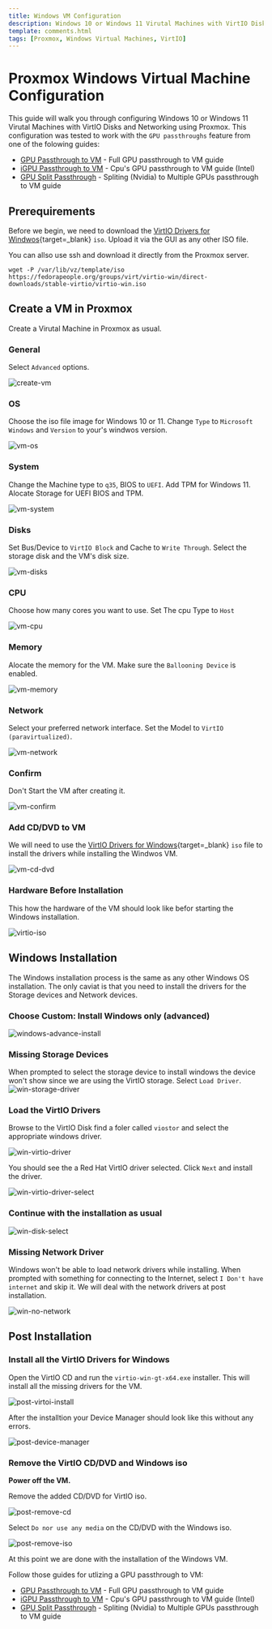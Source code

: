 ```yaml
---
title: Windows VM Configuration
description: Windows 10 or Windows 11 Virutal Machines with VirtIO Disks and Networking using Proxmox guide. Supports Proxmox's GPU passthroughs feature.
template: comments.html
tags: [Proxmox, Windows Virtual Machines, VirtIO]
---
```


# Proxmox Windows Virtual Machine Configuration

This guide will walk you through configuring Windows 10 or Windows 11 Virutal Machines with VirtIO Disks and Networking using Proxmox.
This configuration was tested to work with the `GPU passthroughs` feature from one of the folowing guides:

- [GPU Passthrough to VM][gpu-passthrough-to-vm] - Full GPU passthrough to VM guide
- [iGPU Passthrough to VM][igpu-passthrough-to-vm] - Cpu's GPU passthrough to VM guide (Intel)
- [GPU Split Passthrough][gpu-split-passthrough] - Spliting (Nvidia) to Multiple GPUs passthrough to VM guide

## Prerequirements

Before we begin, we need to download the [VirtIO Drivers for Windwos][virtio-drivers-url]{target=\_blank} `iso`. Upload it via the GUI as any other ISO file.

You can allso use ssh and download it directly from the Proxmox server.

```shell
wget -P /var/lib/vz/template/iso https://fedorapeople.org/groups/virt/virtio-win/direct-downloads/stable-virtio/virtio-win.iso
```

## Create a VM in Proxmox

Create a Virutal Machine in Proxmox as usual.

### General

Select `Advanced` options.

![create-vm][create-vm-image]

### OS

Choose the iso file image for Windows 10 or 11. Change `Type` to `Microsoft Windows` and `Version` to your's windwos version.

![vm-os][vm-os-image]

### System

Change the Machine type to `q35`, BIOS to `UEFI`. Add TPM for Windows 11. Alocate Storage for UEFI BIOS and TPM.

![vm-system][vm-system-image]

### Disks

Set Bus/Device to `VirtIO Block` and Cache to `Write Through`. Select the storage disk and the VM's disk size.

![vm-disks][vm-disks-image]

### CPU

Choose how many cores you want to use. Set The cpu Type to `Host`

![vm-cpu][vm-cpu-image]

### Memory

Alocate the memory for the VM. Make sure the `Ballooning Device` is enabled.

![vm-memory][vm-memory-image]

### Network

Select your preferred network interface. Set the Model to `VirtIO (paravirtualized)`.

![vm-network][vm-network-image]

### Confirm

Don't Start the VM after creating it.

![vm-confirm][vm-confirm-image]

### Add CD/DVD to VM

We will need to use the [VirtIO Drivers for Windows][virtio-drivers-url]{target=\_blank} `iso` file to install the drivers while installing the Windwos VM.

![vm-cd-dvd][vm-cd-dvd-image]

### Hardware Before Installation

This how the hardware of the VM should look like befor starting the Windows installation.

![virtio-iso][virtio-iso-image]

## Windows Installation

The Windows installation process is the same as any other Windows OS installation. The only caviat is that you need to install the drivers for the Storage devices and Network devices.

### Choose Custom: Install Windows only (advanced)

![windows-advance-install][windows-advance-install-image]

### Missing Storage Devices

When prompted to select the storage device to install windows the device won't show since we are using the VirtIO storage. Select `Load Driver`.
![win-storage-driver][win-storage-driver-image]

### Load the VirtIO Drivers

Browse to the VirtIO Disk find a foler called `viostor` and select the appropriate windows driver.

![win-virtio-driver][win-virtio-driver-image]

You should see the a Red Hat VirtIO driver selected. Click `Next` and install the driver.

![win-virtio-driver-select][win-virtio-driver-select-image]

### Continue with the installation as usual

![win-disk-select][win-disk-select-image]

### Missing Network Driver

Windows won't be able to load network drivers while installing. When prompted with something for connecting to the Internet, select `I Don't have internet` and skip it. We will deal with the network drivers at post installation.

![win-no-network][win-no-network-image]

## Post Installation

### Install all the VirtIO Drivers for Windows

Open the VirtIO CD and run the `virtio-win-gt-x64.exe` installer. This will install all the missing drivers for the VM.

![post-virtoi-install][post-virtoi-install-image]

After the installtion your Device Manager should look like this without any errors.

![post-device-manager][post-device-manager-image]

### Remove the VirtIO CD/DVD and Windows iso

**Power off the VM.**

Remove the added CD/DVD for VirtIO iso.

![post-remove-cd][post-remove-cd-image]

Select `Do nor use any media` on the CD/DVD with the Windows iso.

![post-remove-iso][post-remove-iso-image]

At this point we are done with the installation of the Windows VM.

Follow those guides for utlizing a GPU passthrough to VM:

- [GPU Passthrough to VM][gpu-passthrough-to-vm] - Full GPU passthrough to VM guide
- [iGPU Passthrough to VM][igpu-passthrough-to-vm] - Cpu's GPU passthrough to VM guide (Intel)
- [GPU Split Passthrough][gpu-split-passthrough] - Spliting (Nvidia) to Multiple GPUs passthrough to VM guide

<!-- appendices -->

<!-- urls -->

[gpu-passthrough-to-vm]: https://3os.org/infrastructure/proxmox/pgu-passthrough-to-vm/ 'GPU Passthrough to VM'
[igpu-passthrough-to-vm]: https://3os.org/infrastructure/proxmox/igpu-passthrough-to-vm/ 'iGPU Passthrough to VM'
[gpu-split-passthrough]: https://3os.org/infrastructure/proxmox/pgu-split-passthrough/ 'GPU Split Passthrough'
[virtio-drivers-url]: https://fedorapeople.org/groups/virt/virtio-win/direct-downloads/stable-virtio/virtio-win.iso 'VirtIO Drivers'

<!-- images -->

[create-vm-image]: /assets/images/4971f070-b76b-11ec-b355-8bac95dc3464.jpg 'Create VM'
[vm-os-image]: /assets/images/b3f5f318-b76d-11ec-a7ee-c3e7b33c7b99.jpg 'VM OS'
[vm-system-image]: /assets/images/f4d86a32-b76d-11ec-9fef-e3b0f6f84522.jpg 'VM System'
[vm-disks-image]: /assets/images/12abb258-b76e-11ec-9cef-0b6c199a1aed.jpg 'VM Disks'
[vm-cpu-image]: /assets/images/2d14d750-b76e-11ec-a162-8fdcd6a128d5.jpg 'VM CPU'
[vm-memory-image]: /assets/images/4549ec48-b76e-11ec-8cfb-bb73f934b0a5.jpg 'VM Memory'
[vm-network-image]: /assets/images/60269124-b76e-11ec-9f86-a7974e1be899.jpg 'VM Network'
[vm-confirm-image]: /assets/images/7553b174-b770-11ec-b251-ffb6ae526256.jpg 'VM Confirm'
[vm-cd-dvd-image]: /assets/images/9ad68bf6-b770-11ec-8a83-37365567ebbe.jpg 'VM CD/DVD'
[virtio-iso-image]: /assets/images/d156661a-b770-11ec-b6e1-57ab6e787665.jpg 'virtio-iso'
[windows-advance-install-image]: /assets/images/a8cbc2ca-b771-11ec-9969-938683abbd20.jpg 'windows advance install'
[win-storage-driver-image]: /assets/images/5b894712-b771-11ec-a7d1-870703f39a8e.jpg 'windows storage driver'
[win-virtio-driver-image]: /assets/images/e6ee55f4-b771-11ec-a70c-cb0f7eec832b.jpg 'windows virtio driver'
[win-virtio-driver-select-image]: /assets/images/0cb9368c-b772-11ec-a35a-3fa89c0a4607.jpg 'windows virtio driver select'
[win-disk-select-image]: /assets/images/2f6d84ee-b772-11ec-b3e9-1ba14d36ea3d.jpg 'windows disk select'
[win-no-network-image]: /assets/images/62f1de96-b772-11ec-b155-071c3603bdd5.jpg 'windows no network'
[post-virtoi-install-image]: /assets/images/b8f8f8e8-b773-11ec-a8d1-e9f8f8f8f8f8.jpg 'post virtio install'
[post-device-manager-image]: /assets/images/127b5a6c-b779-11ec-bb2c-236d4508c9e3.jpg 'post device manager'
[post-remove-cd-image]: /assets/images/395b61d0-b77a-11ec-a996-03961ee417ee.jpg 'post remove cd'
[post-remove-iso-image]: /assets/images/7a055a56-b77a-11ec-9021-ab64944e5e3f.jpg 'post remove iso'

<!-- end appendices -->
